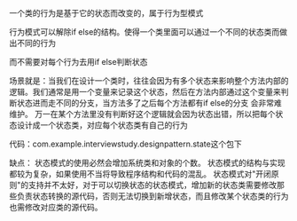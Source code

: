 
一个类的行为是基于它的状态而改变的，属于行为型模式

行为模式可以解除if else的结构。使得一个类里面可以通过一个不同的状态类而做出不同的行为

而不需要对每个行为去用if else判断状态

场景就是：当我们在设计一个类时，往往会因为有多个状态来影响整个方法内部的逻辑。我们通常是用一个变量来记录这个状态，然后在方法内部通过这个变量来判断状态进而走不同的分支，当方法多了之后每个方法都有if else的分支 会非常难维护。
万一在某个方法里没有判断好这个逻辑就会因为状态出错，所以把每个状态设计成一个状态类，对应每个状态类有自己的行为




代码：com.example.interviewstudy.designpattern.state这个包下


缺点：
状态模式的使用必然会增加系统类和对象的个数。
状态模式的结构与实现都较为复杂，如果使用不当将导致程序结构和代码的混乱。
状态模式对"开闭原则"的支持并不太好，对于可以切换状态的状态模式，增加新的状态类需要修改那些负责状态转换的源代码，否则无法切换到新增状态，而且修改某个状态类的行为也需修改对应类的源代码。
